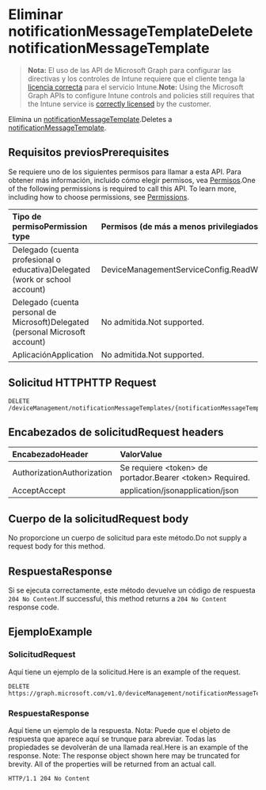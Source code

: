 # <a name="delete-notificationmessagetemplate"></a><span data-ttu-id="53e06-101">Eliminar notificationMessageTemplate</span><span class="sxs-lookup"><span data-stu-id="53e06-101">Delete notificationMessageTemplate</span></span>

> <span data-ttu-id="53e06-102">**Nota:** El uso de las API de Microsoft Graph para configurar las directivas y los controles de Intune requiere que el cliente tenga la [licencia correcta](https://go.microsoft.com/fwlink/?linkid=839381) para el servicio Intune.</span><span class="sxs-lookup"><span data-stu-id="53e06-102">**Note:** Using the Microsoft Graph APIs to configure Intune controls and policies still requires that the Intune service is [correctly licensed](https://go.microsoft.com/fwlink/?linkid=839381) by the customer.</span></span>

<span data-ttu-id="53e06-103">Elimina un [notificationMessageTemplate](../resources/intune_notification_notificationmessagetemplate.md).</span><span class="sxs-lookup"><span data-stu-id="53e06-103">Deletes a [notificationMessageTemplate](../resources/intune_notification_notificationmessagetemplate.md).</span></span>
## <a name="prerequisites"></a><span data-ttu-id="53e06-104">Requisitos previos</span><span class="sxs-lookup"><span data-stu-id="53e06-104">Prerequisites</span></span>
<span data-ttu-id="53e06-p101">Se requiere uno de los siguientes permisos para llamar a esta API. Para obtener más información, incluido cómo elegir permisos, vea [Permisos](../../../concepts/permissions_reference.md).</span><span class="sxs-lookup"><span data-stu-id="53e06-p101">One of the following permissions is required to call this API. To learn more, including how to choose permissions, see [Permissions](../../../concepts/permissions_reference.md).</span></span>

|<span data-ttu-id="53e06-107">Tipo de permiso</span><span class="sxs-lookup"><span data-stu-id="53e06-107">Permission type</span></span>|<span data-ttu-id="53e06-108">Permisos (de más a menos privilegiados)</span><span class="sxs-lookup"><span data-stu-id="53e06-108">Permissions (from most to least privileged)</span></span>|
|:---|:---|
|<span data-ttu-id="53e06-109">Delegado (cuenta profesional o educativa)</span><span class="sxs-lookup"><span data-stu-id="53e06-109">Delegated (work or school account)</span></span>|<span data-ttu-id="53e06-110">DeviceManagementServiceConfig.ReadWrite.All</span><span class="sxs-lookup"><span data-stu-id="53e06-110">DeviceManagementServiceConfig.ReadWrite.All</span></span>|
|<span data-ttu-id="53e06-111">Delegado (cuenta personal de Microsoft)</span><span class="sxs-lookup"><span data-stu-id="53e06-111">Delegated (personal Microsoft account)</span></span>|<span data-ttu-id="53e06-112">No admitida.</span><span class="sxs-lookup"><span data-stu-id="53e06-112">Not supported.</span></span>|
|<span data-ttu-id="53e06-113">Aplicación</span><span class="sxs-lookup"><span data-stu-id="53e06-113">Application</span></span>|<span data-ttu-id="53e06-114">No admitida.</span><span class="sxs-lookup"><span data-stu-id="53e06-114">Not supported.</span></span>|

## <a name="http-request"></a><span data-ttu-id="53e06-115">Solicitud HTTP</span><span class="sxs-lookup"><span data-stu-id="53e06-115">HTTP Request</span></span>
<!-- {
  "blockType": "ignored"
}
-->
``` http
DELETE /deviceManagement/notificationMessageTemplates/{notificationMessageTemplateId}
```

## <a name="request-headers"></a><span data-ttu-id="53e06-116">Encabezados de solicitud</span><span class="sxs-lookup"><span data-stu-id="53e06-116">Request headers</span></span>
|<span data-ttu-id="53e06-117">Encabezado</span><span class="sxs-lookup"><span data-stu-id="53e06-117">Header</span></span>|<span data-ttu-id="53e06-118">Valor</span><span class="sxs-lookup"><span data-stu-id="53e06-118">Value</span></span>|
|:---|:---|
|<span data-ttu-id="53e06-119">Authorization</span><span class="sxs-lookup"><span data-stu-id="53e06-119">Authorization</span></span>|<span data-ttu-id="53e06-120">Se requiere &lt;token&gt; de portador.</span><span class="sxs-lookup"><span data-stu-id="53e06-120">Bearer &lt;token&gt; Required.</span></span>|
|<span data-ttu-id="53e06-121">Accept</span><span class="sxs-lookup"><span data-stu-id="53e06-121">Accept</span></span>|<span data-ttu-id="53e06-122">application/json</span><span class="sxs-lookup"><span data-stu-id="53e06-122">application/json</span></span>|

## <a name="request-body"></a><span data-ttu-id="53e06-123">Cuerpo de la solicitud</span><span class="sxs-lookup"><span data-stu-id="53e06-123">Request body</span></span>
<span data-ttu-id="53e06-124">No proporcione un cuerpo de solicitud para este método.</span><span class="sxs-lookup"><span data-stu-id="53e06-124">Do not supply a request body for this method.</span></span>

## <a name="response"></a><span data-ttu-id="53e06-125">Respuesta</span><span class="sxs-lookup"><span data-stu-id="53e06-125">Response</span></span>
<span data-ttu-id="53e06-126">Si se ejecuta correctamente, este método devuelve un código de respuesta `204 No Content`.</span><span class="sxs-lookup"><span data-stu-id="53e06-126">If successful, this method returns a `204 No Content` response code.</span></span>

## <a name="example"></a><span data-ttu-id="53e06-127">Ejemplo</span><span class="sxs-lookup"><span data-stu-id="53e06-127">Example</span></span>
### <a name="request"></a><span data-ttu-id="53e06-128">Solicitud</span><span class="sxs-lookup"><span data-stu-id="53e06-128">Request</span></span>
<span data-ttu-id="53e06-129">Aquí tiene un ejemplo de la solicitud.</span><span class="sxs-lookup"><span data-stu-id="53e06-129">Here is an example of the request.</span></span>
``` http
DELETE https://graph.microsoft.com/v1.0/deviceManagement/notificationMessageTemplates/{notificationMessageTemplateId}
```

### <a name="response"></a><span data-ttu-id="53e06-130">Respuesta</span><span class="sxs-lookup"><span data-stu-id="53e06-130">Response</span></span>
<span data-ttu-id="53e06-p102">Aquí tiene un ejemplo de la respuesta. Nota: Puede que el objeto de respuesta que aparece aquí se trunque para abreviar. Todas las propiedades se devolverán de una llamada real.</span><span class="sxs-lookup"><span data-stu-id="53e06-p102">Here is an example of the response. Note: The response object shown here may be truncated for brevity. All of the properties will be returned from an actual call.</span></span>
``` http
HTTP/1.1 204 No Content
```








